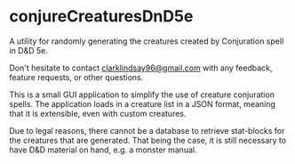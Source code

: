 # conjureCreaturesDnD5e
A utility for randomly generating the creatures created by Conjuration spell in D&D 5e.

Don't hesitate to contact clarklindsay96@gmail.com with any feedback, feature requests, or other questions.

This is a small GUI application to simplify the use of creature conjuration spells. 
The application loads in a creature list in a JSON format, meaning that it is extensible, even with custom creatures.

Due to legal reasons, there cannot be a database to retrieve stat-blocks for the creatures that are generated. That being the case,
it is still necessary to have D&D material on hand, e.g. a monster manual. 
